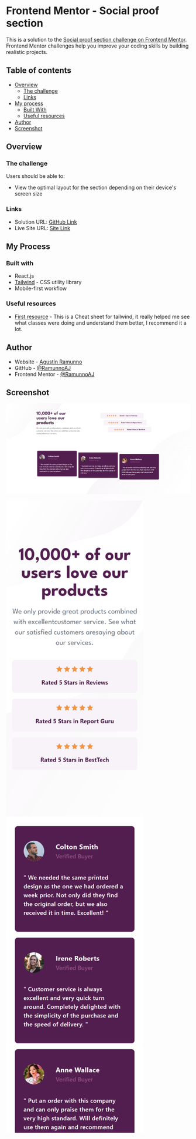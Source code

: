 # Frontend Mentor - Social proof section

This is a solution to the [Social proof section challenge on Frontend Mentor](https://www.frontendmentor.io/challenges/social-proof-section-6e0qTv_bA/hub/social-proof-section-VfX8EtB2mS). Frontend Mentor challenges help you improve your coding skills by building realistic projects.

## Table of contents

- [Overview](#overview)
  - [The challenge](#the-challenge)
  - [Links](#links)
- [My process](#my-process)
  - [Built With](#built-with)
  - [Useful resources](#useful-resources)
- [Author](#author)
- [Screenshot](#screenshot)

## Overview

### The challenge

Users should be able to:

- View the optimal layout for the section depending on their device's screen size

### Links

- Solution URL: [GitHub Link](https://github.com/RamunnoAJ/fem-social-proof-section)
- Live Site URL: [Site Link](https://ramunnoaj.github.io/fem-social-proof-section/)

## My Process

### Built with

- React.js
- [Tailwind](https://sass-lang.com) - CSS utility library
- Mobile-first workflow

### Useful resources

- [First resource](https://nerdcave.com/tailwind-cheat-sheet) - This is a Cheat sheet for tailwind, it really helped me see what classes were doing and understand them better, I recommend it a lot.

## Author

- Website - [Agustín Ramunno](https://ramunnoaj.github.io/my-portfolio/)
- GitHub - [@RamunnoAJ](https://github.com/RamunnoAJ)
- Frontend Mentor - [@RamunnoAJ](https://www.frontendmentor.io/profile/RamunnoAJ)

## Screenshot

![Desktop view](./public/images/desktop-view.png)

![Mobile view 1](./public/images/mobile-view-1.png)  ![Mobile view 2](./public/images/mobile-view-2.png)


